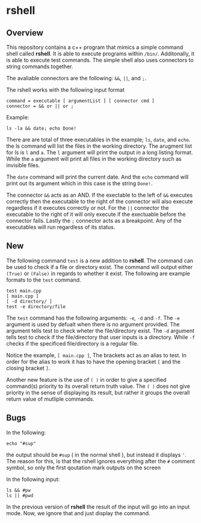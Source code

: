 # rshell

## Overview

This repository contains a c++ program that mimics a simple command shell called **rshell**. It is able to execute programs within `/bin/`. Additonally, it is able to execute test commands. 
The simple shell also uses connectors to string commands together.

The avaliable connectors are the following: `&&`, `||`, and `;`.

The rshell works with the following input format
    
    command = executable [ argumentList ] [ connector cmd ]
    connector = && or || or ;

Example: 

    ls -la && date; echo Done!

There are are total of three executables in the example; `ls`, `date`, and `echo`.
the ls command will list the files in the working directory. The arugment list for ls
is `l` and `a`. The `l` argument will print the output in a long listing format. While
the `a` argument will print all files in the working directory such as invisible files.

The `date` command will print the current date. And the `echo` command will print out its argument
which in this case is the string `Done!`.

The connector `&&` acts as an AND. If the exectable to the left of `&&` executes correctly then
the executable to the right of the connector will also execute regardless if it executes correctly
or not. For the `||` connector the executable to the right of it will only execute if the exectuable
before the connector fails. Lastly the `;` connector acts as a breakpoint. Any of the executables 
will run regardless of its status.


## New

The following command `test` is a new addition to **rshell**. The command can be used to check
if a file or directory exist. The command will output either `(True)` or `(False)` in regards to whether 
it exist. The following are example formats to the `test` command.

    test main.cpp
    [ main.cpp ]
    [ -d directory/ ]
    test -e directory/file

The `test` command has the following arguments: `-e`, `-d` and `-f`. The `-e` argument is used by defualt when
there is no argument provided. The argument tells test to check wheter the file/directory exist. The `-d` argument
tells test to check if the file/directory that user inputs is a directory. While `-f` checks if the specificed file/directory is a regular file.

Notice the example, `[ main.cpp ]`, The brackets act as an alias to test. In order for the alias to work it has to have the opening bracket `[` and the closing bracket `]`.

Another new feature is the use of `( )` in order to give a specified command(s) priority to its overall return truth value. The `( )` does not give priority in the sense of displaying its result, but rather it groups the overall return value of mutliple commands.

## Bugs

In the following:

    echo "#sup"

the output should be `#sup` ( in the normal shell ), but instead it displays `'`. The reason for this, is that the rshell
ignores everything after the `#` comment symbol, so only the first qoutation mark outputs on the screen


In the following input:

    ls && #pw
    ls || #pwd

In the previous version of **rshell** the result of the input will go into an input mode.
Now, we ignore that and just display the command.
